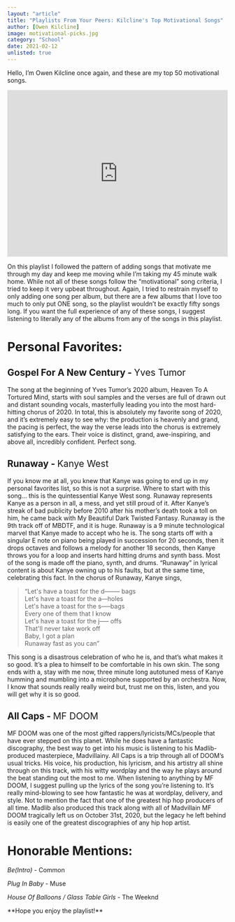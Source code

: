 ```yaml
---
layout: "article"
title: "Playlists From Your Peers: Kilcline's Top Motivational Songs"
author: [Owen Kilcline]
image: motivational-picks.jpg
category: "School"
date: 2021-02-12
unlisted: true
---
```

Hello, I’m Owen Kilcline once again, and these are my top 50 motivational songs.

<iframe src="https://open.spotify.com/embed/playlist/0jva2U02FU37D0QKQWD5vC" height="380px" width="100%" class="spotify" frameborder="0" allowtransparency="false" allow="encrypted-media"></iframe>

On this playlist I followed the pattern of adding songs that motivate me through my day and keep me moving while I’m taking my 45 minute walk home. While not all of these songs follow the “motivational” song criteria, I tried to keep it very upbeat throughout. Again, I tried to restrain myself to only adding one song per album, but there are a few albums that I love too much to only put ONE song, so the playlist wouldn’t be exactly fifty songs long. If you want the full experience of any of these songs, I suggest listening to literally any of the albums from any of the songs in this playlist.

# Personal Favorites:

## Gospel For A New Century - <span style="font-weight:normal">Yves Tumor</span>

The song at the beginning of Yves Tumor’s 2020 album, Heaven To A Tortured Mind, starts with soul samples and the verses are full of drawn out and distant sounding vocals, masterfully leading you into the most hard-hitting chorus of 2020. In total, this is absolutely my favorite song of 2020, and it’s extremely easy to see why: the production is heavenly and grand, the pacing is perfect, the way the verse leads into the chorus is extremely satisfying to the ears. Their voice is distinct, grand, awe-inspiring, and above all, incredibly confident. Perfect song. 		

## Runaway - <span style="font-weight:normal">Kanye West</span>

If you know me at all, you knew that Kanye was going to end up in my personal favorites list, so this is not a surprise. Where to start with this song… this is the quintessential Kanye West song. Runaway represents Kanye as a person in all, a mess, and yet still proud of it. After Kanye’s streak of bad publicity before 2010 after his mother’s death took a toll on him, he came back with My Beautiful Dark Twisted Fantasy. Runaway is the 9th track off of MBDTF, and it is huge. Runaway is a 9 minute technological marvel that Kanye made to accept who he is. The song starts off with a singular E note on piano being played in succession for 20 seconds, then it drops octaves and follows a melody for another 18 seconds, then Kanye throws you for a loop and inserts hard hitting drums and synth bass. Most of the song is made off the piano, synth, and drums. “Runaway” in lyrical content is about Kanye owning up to his faults, but at the same time, celebrating this fact. In the chorus of Runaway, Kanye sings,

> “Let's have a toast for the d––––– bags  
> Let's have a toast for the a––holes  
> Let's have a toast for the s–––bags  
> Every one of them that I know  
> Let's have a toast for the j––– offs  
> That'll never take work off  
> Baby, I got a plan  
> Runaway fast as you can”  

This song is a disastrous celebration of who he is, and that’s what makes it so good. It’s a plea to himself to be comfortable in his own skin. The song ends with a, stay with me now, three minute long autotuned mess of Kanye humming and mumbling into a microphone supported by an orchestra. Now, I know that sounds really really weird but, trust me on this, listen, and you will get why it is so good.

## All Caps - <span style="font-weight:normal">MF DOOM</span>

MF DOOM was one of the most gifted rappers/lyricists/MCs/people that have ever stepped on this planet. While he does have a fantastic discography, the best way to get into his music is listening to his Madlib-produced masterpiece, Madvillainy. All Caps is a trip through all of DOOM’s usual tricks. His voice, his production, his lyricism, and his artistry all shine through on this track, with his witty wordplay and the way he plays around the beat standing out the most to me. When listening to anything by MF DOOM, I suggest pulling up the lyrics of the song you’re listening to. It’s really mind-blowing to see how fantastic he was at wordplay, delivery, and style. Not to mention the fact that one of the greatest hip hop producers of all time. Madlib also produced this track along with all of Madvillain MF DOOM tragically left us on October 31st, 2020, but the legacy he left behind is easily one of the greatest discographies of any hip hop artist.

# Honorable Mentions:  
*Be(Intro)* - Common

*Plug In Baby* - Muse

*House Of Balloons / Glass Table Girls* - The Weeknd

<p class="noindent" markdown="1">**Hope you enjoy the playlist!**</p>
